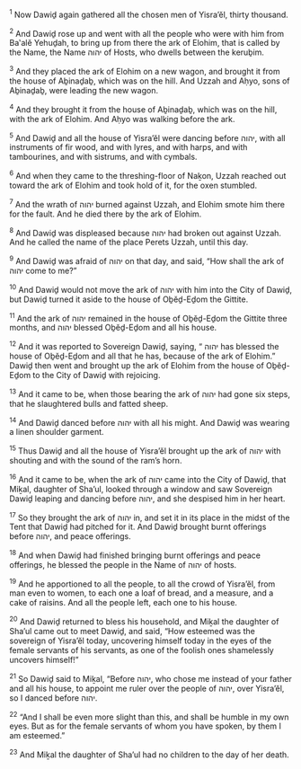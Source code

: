 <sup>1</sup> Now Dawiḏ again gathered all the chosen men of Yisra’ĕl, thirty thousand.

<sup>2</sup> And Dawiḏ rose up and went with all the people who were with him from Ba‛alĕ Yehuḏah, to bring up from there the ark of Elohim, that is called by the Name, the Name יהוה of Hosts, who dwells between the keruḇim.

<sup>3</sup> And they placed the ark of Elohim on a new wagon, and brought it from the house of Aḇinaḏaḇ, which was on the hill. And Uzzah and Aḥyo, sons of Aḇinaḏaḇ, were leading the new wagon.

<sup>4</sup> And they brought it from the house of Aḇinaḏaḇ, which was on the hill, with the ark of Elohim. And Aḥyo was walking before the ark.

<sup>5</sup> And Dawiḏ and all the house of Yisra’ĕl were dancing before יהוה, with all instruments of fir wood, and with lyres, and with harps, and with tambourines, and with sistrums, and with cymbals.

<sup>6</sup> And when they came to the threshing-floor of Naḵon, Uzzah reached out toward the ark of Elohim and took hold of it, for the oxen stumbled.

<sup>7</sup> And the wrath of יהוה burned against Uzzah, and Elohim smote him there for the fault. And he died there by the ark of Elohim.

<sup>8</sup> And Dawiḏ was displeased because יהוה had broken out against Uzzah. And he called the name of the place Perets Uzzah, until this day.

<sup>9</sup> And Dawiḏ was afraid of יהוה on that day, and said, “How shall the ark of יהוה come to me?”

<sup>10</sup> And Dawiḏ would not move the ark of יהוה with him into the City of Dawiḏ, but Dawiḏ turned it aside to the house of Oḇĕḏ-Eḏom the Gittite.

<sup>11</sup> And the ark of יהוה remained in the house of Oḇĕḏ-Eḏom the Gittite three months, and יהוה blessed Oḇĕḏ-Eḏom and all his house.

<sup>12</sup> And it was reported to Sovereign Dawiḏ, saying, “ יהוה has blessed the house of Oḇĕḏ-Eḏom and all that he has, because of the ark of Elohim.” Dawiḏ then went and brought up the ark of Elohim from the house of Oḇĕḏ-Eḏom to the City of Dawiḏ with rejoicing.

<sup>13</sup> And it came to be, when those bearing the ark of יהוה had gone six steps, that he slaughtered bulls and fatted sheep.

<sup>14</sup> And Dawiḏ danced before יהוה with all his might. And Dawiḏ was wearing a linen shoulder garment.

<sup>15</sup> Thus Dawiḏ and all the house of Yisra’ĕl brought up the ark of יהוה with shouting and with the sound of the ram’s horn.

<sup>16</sup> And it came to be, when the ark of יהוה came into the City of Dawiḏ, that Miḵal, daughter of Sha’ul, looked through a window and saw Sovereign Dawiḏ leaping and dancing before יהוה, and she despised him in her heart.

<sup>17</sup> So they brought the ark of יהוה in, and set it in its place in the midst of the Tent that Dawiḏ had pitched for it. And Dawiḏ brought burnt offerings before יהוה, and peace offerings.

<sup>18</sup> And when Dawiḏ had finished bringing burnt offerings and peace offerings, he blessed the people in the Name of יהוה of hosts.

<sup>19</sup> And he apportioned to all the people, to all the crowd of Yisra’ĕl, from man even to women, to each one a loaf of bread, and a measure, and a cake of raisins. And all the people left, each one to his house.

<sup>20</sup> And Dawiḏ returned to bless his household, and Miḵal the daughter of Sha’ul came out to meet Dawiḏ, and said, “How esteemed was the sovereign of Yisra’ĕl today, uncovering himself today in the eyes of the female servants of his servants, as one of the foolish ones shamelessly uncovers himself!”

<sup>21</sup> So Dawiḏ said to Miḵal, “Before יהוה, who chose me instead of your father and all his house, to appoint me ruler over the people of יהוה, over Yisra’ĕl, so I danced before יהוה.

<sup>22</sup> “And I shall be even more slight than this, and shall be humble in my own eyes. But as for the female servants of whom you have spoken, by them I am esteemed.”

<sup>23</sup> And Miḵal the daughter of Sha’ul had no children to the day of her death.

